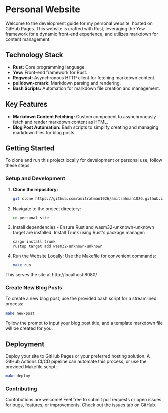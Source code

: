 # Personal Website

Welcome to the development guide for my personal website, hosted on GitHub
Pages. This website is crafted with Rust, leveraging the Yew framework for a
dynamic front-end experience, and utilizes markdown for content management.

## Technology Stack

- **Rust:** Core programming language.
- **Yew:** Front-end framework for Rust.
- **Reqwest:** Asynchronous HTTP client for fetching markdown content.
- **pulldown-cmark:** Markdown parsing and rendering.
- **Bash Scripts:** Automation for markdown file creation and management.

## Key Features

- **Markdown Content Fetching:** Custom component to asynchronously fetch and
  render markdown content as HTML.
- **Blog Post Automation:** Bash scripts to simplify creating and managing
  markdown files for blog posts.

## Getting Started

To clone and run this project locally for development or personal use, follow
these steps:

### Setup and Development

1. **Clone the repository:**

   ```bash
   git clone https://github.com/amitrahman1026/amitrahman1026.github.io.git
   ```

1. Navigate to the project directory:

   ```bash
   cd personal-site
   ```

1. Install dependencies - Ensure Rust and wasm32-unknown-unknown target are
   installed. Install Trunk using Rust's package manager:

   ```bash
   cargo install trunk
   rustup target add wasm32-unknown-unknown

   ```

1. Run the Website Locally: Use the Makefile for convenient commands:

   ```bash
   make run
   ```

This serves the site at http://localhost:8080/

### Create New Blog Posts

To create a new blog post, use the provided bash script for a streamlined
process:

```bash
make new-post
```

Follow the prompt to input your blog post title, and a template markdown file
will be created for you.

## Deployment

Deploy your site to GitHub Pages or your preferred hosting solution. A GitHub
Actions CI/CD pipeline can automate this process, or use the provided Makefile
script:

```bash
make deploy
```

### Contributing

Contributions are welcome! Feel free to submit pull requests or open issues for
bugs, features, or improvements. Check out the issues tab on GitHub.
